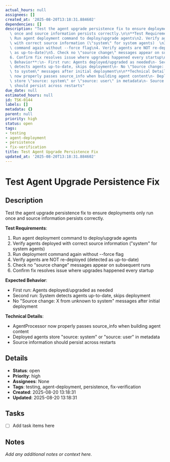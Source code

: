 ```yaml
---
actual_hours: null
assignees: []
created_at: '2025-08-20T13:18:31.884602'
dependencies: []
description: "Test the agent upgrade persistence fix to ensure deployments only run\
  \ once and source information persists correctly.\n\n**Test Requirements**:\n1.\
  \ Run agent deployment command to deploy/upgrade agents\n2. Verify agents deployed\
  \ with correct source information (\"system\" for system agents)  \n3. Run deployment\
  \ command again without --force flag\n4. Verify agents are NOT re-deployed (detected\
  \ as up-to-date)\n5. Check no \"source change\" messages appear on subsequent runs\n\
  6. Confirm fix resolves issue where upgrades happened every startup\n\n**Expected\
  \ Behavior**:\n- First run: Agents deployed/upgraded as needed\n- Second run: System\
  \ detects agents up-to-date, skips deployment\n- No \"Source change: X from unknown\
  \ to system\" messages after initial deployment\n\n**Technical Details**:\n- AgentProcessor\
  \ now properly passes source_info when building agent content\n- Deployed agents\
  \ store \"source: system\" or \"source: user\" in metadata\n- Source information\
  \ should persist across restarts"
due_date: null
estimated_hours: null
id: TSK-0144
labels: []
metadata: {}
parent: null
priority: high
status: open
tags:
- testing
- agent-deployment
- persistence
- fix-verification
title: Test Agent Upgrade Persistence Fix
updated_at: '2025-08-20T13:18:31.884602'
---
```


# Test Agent Upgrade Persistence Fix

## Description
Test the agent upgrade persistence fix to ensure deployments only run once and source information persists correctly.

**Test Requirements**:
1. Run agent deployment command to deploy/upgrade agents
2. Verify agents deployed with correct source information ("system" for system agents)  
3. Run deployment command again without --force flag
4. Verify agents are NOT re-deployed (detected as up-to-date)
5. Check no "source change" messages appear on subsequent runs
6. Confirm fix resolves issue where upgrades happened every startup

**Expected Behavior**:
- First run: Agents deployed/upgraded as needed
- Second run: System detects agents up-to-date, skips deployment
- No "Source change: X from unknown to system" messages after initial deployment

**Technical Details**:
- AgentProcessor now properly passes source_info when building agent content
- Deployed agents store "source: system" or "source: user" in metadata
- Source information should persist across restarts

## Details
- **Status**: open
- **Priority**: high
- **Assignees**: None
- **Tags**: testing, agent-deployment, persistence, fix-verification
- **Created**: 2025-08-20 13:18:31
- **Updated**: 2025-08-20 13:18:31

## Tasks
- [ ] Add task items here

## Notes
_Add any additional notes or context here._

